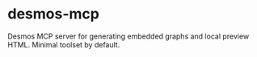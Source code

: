 # desmos-mcp
Desmos MCP server for generating embedded graphs and local preview HTML. Minimal toolset by default.
